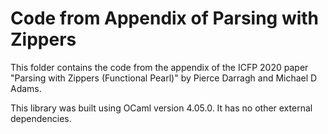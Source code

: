 # Code from Appendix of Parsing with Zippers

This folder contains the code from the appendix of the ICFP 2020 paper "Parsing
with Zippers (Functional Pearl)" by Pierce Darragh and Michael D Adams.

This library was built using OCaml version 4.05.0. It has no other external
dependencies.

